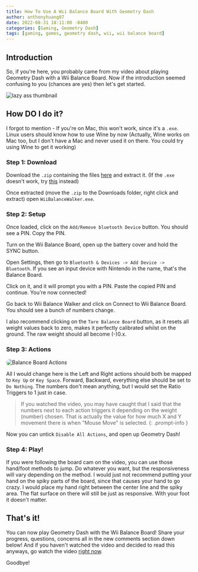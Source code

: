 ```yaml
---
title: How To Use A Wii Balance Board With Geometry Dash
author: anthonyhuang07
date: 2022-08-31 18:11:00 -0400
categories: [Gaming, Geometry Dash]
tags: [gaming, games, geometry dash, wii, wii balance board]
---
```


## Introduction

So, if you're here, you probably came from my video about playing Geometry Dash with a Wii Balance Board. Now if the introduction seemed confusing to you (chances are yes) then let's get started.

![lazy ass thumbnail](https://i.imgur.com/cDa4eFs.png)

## How DO I do it?

I forgot to mention - If you're on Mac, this won't work, since it's a `.exe`. Linux users should know how to use Wine by now (Actually, Wine works on Mac too, but I don't have a Mac and never used it on there. You could try using Wine to get it working)

### Step 1: Download

Download the `.zip` containing the files [here](https://github.com/lshachar/WiiBalanceWalker/releases/download/v0.5/WiiBalanceWalker_x86.zip) and extract it. (If the `.exe` doesn't work, try [this](https://github.com/lshachar/WiiBalanceWalker/releases/download/v0.5/WiiBalanceWalker_x64.zip) instead)

Once extracted (move the `.zip` to the Downloads folder, right click and extract) open `WiiBalanceWalker.exe`.

### Step 2: Setup

Once loaded, click on the `Add/Remove bluetooth Device` button. You should see a PIN. Copy the PIN.

Turn on the Wii Balance Board, open up the battery cover and hold the SYNC button.

Open Settings, then go to `Bluetooth & Devices -> Add Device -> Bluetooth`. If you see an input device with Nintendo in the name, that's the Balance Board.

Click on it, and it will prompt you with a PIN. Paste the copied PIN and continue. You're now connected!

Go back to Wii Balance Walker and click on Connect to Wii Balance Board. You should see a bunch of numbers change.

I also recommend clicking on the `Tare Balance Board` button, as it resets all weight values back to zero, makes it perfectly calibrated whilst on the ground. The raw weight should all become (-)0.x.

### Step 3: Actions

<img src="https://i.imgur.com/pns4Wvh.jpg" alt="Balance Board Actions" style="border-radius: 0.75rem"/>

All I would change here is the Left and Right actions should both be mapped to `Key Up` or `Key Space`. Forward, Backward, everything else should be set to `Do Nothing`. The numbers don't mean anything, but I would set the Ratio Triggers to 1 just in case.

> If you watched the video, you may have caught that I said that the numbers next to each action triggers it depending on the weight (number) chosen. That is actually the value for how much X and Y movement there is when "Mouse Move" is selected.
{: .prompt-info }

Now you can untick `Disable All Actions`, and open up Geometry Dash!

### Step 4: Play!

If you were following the board cam on the video, you can use those hand/foot methods to jump. Do whatever you want, but the responsiveness will vary depending on the method. I would just not recommend putting your hand on the spiky parts of the board, since that causes your hand to go crazy. I would place my hand right between the center line and the spiky area. The flat surface on there will still be just as responsive. With your foot it doesn't matter.

## That's it!

You can now play Geometry Dash with the Wii Balance Board! Share your progress, questions, concerns all in the new comments section down below! And if you haven't watched the video and decided to read this anyways, go watch the video [right now](https://youtu.be/bvTLcdGS_DA).

Goodbye!

